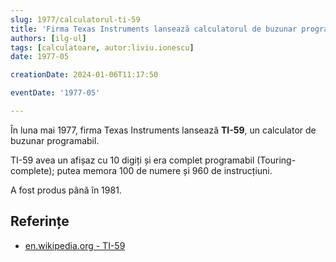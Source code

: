 ```yaml
---
slug: 1977/calculatorul-ti-59
title: 'Firma Texas Instruments lansează calculatorul de buzunar programabil „TI-59”'
authors: [ilg-ul]
tags: [calculatoare, autor:liviu.ionescu]
date: 1977-05

creationDate: 2024-01-06T11:17:50

eventDate: '1977-05'

---
```


În luna mai 1977, firma Texas Instruments lansează **TI-59**, un calculator
de buzunar programabil.

<!-- truncate -->

TI-59 avea un afișaz cu 10 digiți și era complet programabil (Touring-complete);
putea memora 100 de numere și 960 de instrucțiuni.

A fost produs până în 1981.

## Referințe

- [en.wikipedia.org - TI-59](https://en.wikipedia.org/wiki/TI-59_/_TI-58)
